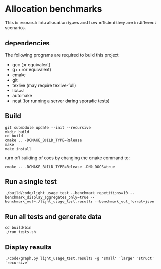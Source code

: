 # Allocation benchmarks
This is research into allocation types and how efficient they are in different scenarios.

## dependencies
The following programs are required to build this project

- gcc (or equivalent)
- g++ (or equivalent)
- cmake
- git
- texlive (may require texlive-full)
- libtool
- automake
- ncat (for running a server during sporadic tests)

## Build
```
git submodule update --init --recursive
mkdir build
cd build
cmake .. -DCMAKE_BUILD_TYPE=Release
make
make install
```
turn off building of docs by changing the cmake command to:
```
cmake .. -DCMAKE_BUILD_TYPE=Release -DNO_DOCS=true
```

## Run a single test
```
./build/code/light_usage_test --benchmark_repetitions=10 --benchmark_display_aggregates_only=true --benchmark_out=./light_usage_test.results --benchmark_out_format=json
```

## Run all tests and generate data
```
cd build/bin
./run_tests.sh
```

## Display results
```
./code/graph.py light_usage_test.results -g 'small' 'large' 'struct' 'recursive'
```
